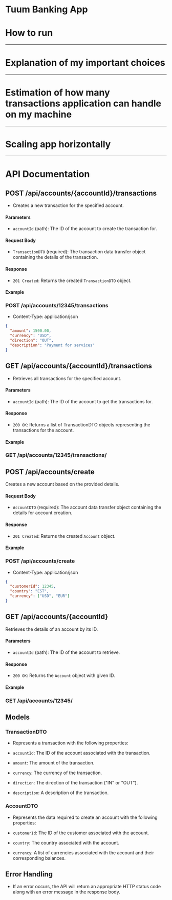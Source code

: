 # Tuum Banking App

# How to run
-----
# Explanation of my important choices 
-----
# Estimation of how many transactions application can handle on my machine
-----
# Scaling app horizontally
 -----
 
# API Documentation

## POST /api/accounts/{accountId}/transactions

- Creates a new transaction for the specified account.

#### Parameters

- `accountId` (path): The ID of the account to create the transaction for.

#### Request Body

- `TransactionDTO` (required): The transaction data transfer object containing the details of the transaction.

#### Response

- `201 Created`: Returns the created `TransactionDTO` object.

#### Example

### POST /api/accounts/12345/transactions

- Content-Type: application/json
  
```json
{
  "amount": 1500.00,
  "currency": "USD",
  "direction": "OUT",
  "description": "Payment for services"
}
```
## GET /api/accounts/{accountId}/transactions

- Retrieves all transactions for the specified account.

#### Parameters

- `accountId` (path): The ID of the account to get the transactions for.

#### Response

- `200 OK`: Returns a list of TransactionDTO objects representing the transactions for the account.

#### Example

### GET /api/accounts/12345/transactions/


## POST /api/accounts/create

Creates a new account based on the provided details.

#### Request Body

- `AccountDTO` (required): The account data transfer object containing the details for account creation.

#### Response

- `201 Created`: Returns the created `Account` object.

#### Example

### POST /api/accounts/create

- Content-Type: application/json

```json
{
  "customerId": 12345,
  "country": "EST",
  "currency": ["USD", "EUR"]
}
```

## GET /api/accounts/{accountId}

Retrieves the details of an account by its ID.

#### Parameters

- `accountId` (path): The ID of the account to retrieve.

#### Response

- `200 OK`: Returns the `Account` object with given ID.

#### Example

### GET /api/accounts/12345/

## Models

### TransactionDTO
- Represents a transaction with the following properties:

- `accountId`: The ID of the account associated with the transaction.
- `amount`: The amount of the transaction.
- `currency`: The currency of the transaction.
- `direction`: The direction of the transaction ("IN" or "OUT").
- `description`: A description of the transaction.

### AccountDTO
- Represents the data required to create an account with the following properties:

- `customerId`: The ID of the customer associated with the account.
- `country`: The country associated with the account.
- `currency`: A list of currencies associated with the account and their corresponding balances.

## Error Handling

- If an error occurs, the API will return an appropriate HTTP status code along with an error message in the response body.



